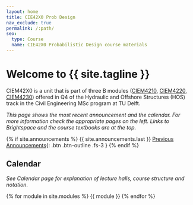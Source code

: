 ```yaml
---
layout: home
title: CIE42X0 Prob Design
nav_exclude: true
permalink: /:path/
seo:
  type: Course
  name: CIE42X0 Probabilistic Design course materials
---
```


# Welcome to {{ site.tagline }}
<!-- {: .mb-2 }
{{ site.description }}
{: .fs-6 .fw-300 } -->

CIEM42X0 is a unit that is part of three B modules ([CIEM4210](https://studiegids.tudelft.nl/a101_displayCourse.do?course_id=63755), [CIEM4220](https://studiegids.tudelft.nl/a101_displayCourse.do?course_id=63756), [CIEM4230](https://studiegids.tudelft.nl/a101_displayCourse.do?course_id=63757)) offered in Q4 of the Hydraulic and Offshore Structures (HOS) track in the Civil Engineering MSc program at TU Delft.

*This page shows the most recent announcement and the calendar. For more information check the appropriate pages on the left. Links to Brightspace and the course textbooks are at the top.*

<!-- Read the ["Getting Started" announcement]({{site.url}}{{ site.baseurl }}/announcements) to know what to do during the first week of class. -->
<!--[Jump to the current week]({{ site.url }}{{ site.baseurl }}/calendar#week-1){: .btn .btn-blue }-->

{% if site.announcements %}
{{ site.announcements.last }}
[Previous Announcements](announcements.md){: .btn .btn-outline .fs-3 }
{% endif %}

## Calendar

*See Calendar page for explanation of lecture halls, course structure and notation.*

{% for module in site.modules %}
{{ module }}
{% endfor %}